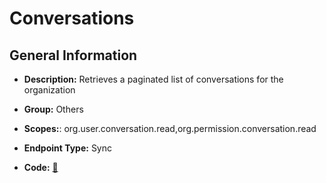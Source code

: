 # Conversations

## General Information

- **Description:** Retrieves a paginated list of conversations for the organization

- **Group:** Others
- **Scopes:**: org.user.conversation.read,org.permission.conversation.read
- **Endpoint Type:** Sync
- **Code:** [🔗](https://github.com/NangoHQ/integration-templates/tree/main/integrations/kustomer/syncs/conversations.ts)
